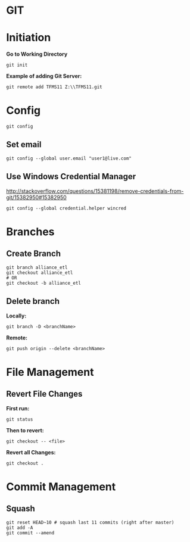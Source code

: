 # GIT

# Initiation

**Go to Working Directory**
```
git init
```

**Example of adding Git Server:**
```
git remote add TFMS11 Z:\\TFMS11.git
```

# Config

```
git config
```

## Set email
```
git config --global user.email "user1@live.com"
```

## Use Windows Credential Manager
<http://stackoverflow.com/questions/15381198/remove-credentials-from-git/15382950#15382950>
```
git config --global credential.helper wincred
```


# Branches

## Create Branch

```
git branch alliance_etl
git checkout alliance_etl
# OR
git checkout -b alliance_etl
```

## Delete branch

**Locally:**
```
git branch -D <branchName>
```

**Remote:**
```
git push origin --delete <branchName>
```


# File Management
## Revert File Changes
**First run:**
```
git status
```

**Then to revert:**
```
git checkout -- <file>
```

**Revert all Changes:**
```
git checkout .
```

# Commit Management
## Squash
```
git reset HEAD~10 # squash last 11 commits (right after master)
git add -A
git commit --amend
```